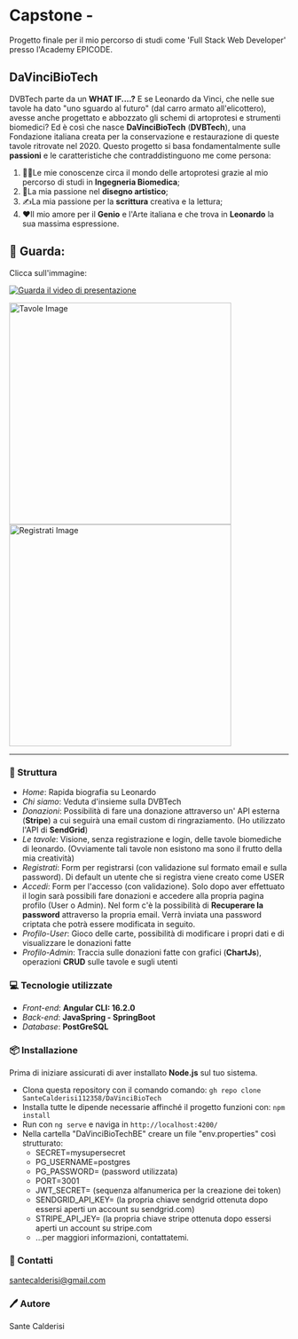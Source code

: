 # Capstone - 
Progetto finale per il mio percorso di studi come 'Full Stack Web Developer' presso l'Academy EPICODE.
## DaVinciBioTech
DVBTech parte da un **WHAT IF....?**
E se Leonardo da Vinci, che nelle sue tavole ha dato "uno sguardo al futuro" (dal carro armato all'elicottero), avesse anche progettato e abbozzato gli schemi di artoprotesi e strumenti biomedici?
Ed è così che nasce **DaVinciBioTech** (**DVBTech**), una Fondazione italiana creata per la conservazione e restaurazione di queste tavole ritrovate nel 2020.
Questo progetto si basa fondamentalmente sulle **passioni** e le caratteristiche che contraddistinguono me come persona:
1. 👨‍🎓Le mie conoscenze circa il mondo delle artoprotesi grazie al mio percorso di studi in **Ingegneria Biomedica**;
2. 🎨La mia passione nel **disegno artistico**;
3. ✍️La mia passione per la **scrittura** creativa e la lettura;
4. ❤️Il mio amore per il **Genio** e l'Arte italiana e che trova in **Leonardo** la sua massima espressione.
## 👀 Guarda:

Clicca sull'immagine:

[![Guarda il video di presentazione](https://davincibiotech.s3.eu-central-1.amazonaws.com/home.png)](https://www.youtube.com/watch?v=B6ZgLZU937U&ab_channel=SanteCalderisi)

<img src="https://davincibiotech.s3.eu-central-1.amazonaws.com/tavole.png" alt="Tavole Image" width="400"/>                  <img src="https://davincibiotech.s3.eu-central-1.amazonaws.com/registrati.png" alt="Registrati Image" width="400"/>

---








### 🏯 Struttura
- *Home*: Rapida biografia su Leonardo
- *Chi siamo*: Veduta d'insieme sulla DVBTech
- *Donazioni*: Possibilità di fare una donazione attraverso un' API esterna  (**Stripe**) a cui seguirà una email custom di ringraziamento. (Ho utilizzato l'API di **SendGrid**)
- *Le tavole*: Visione, senza registrazione e login, delle tavole biomediche di leonardo. (Ovviamente tali tavole non esistono ma sono il frutto della mia creatività)
- *Registrati*: Form per registrarsi (con validazione sul formato email e sulla password). Di default un utente che si registra viene creato come USER
- *Accedi*: Form per l'accesso (con validazione). Solo dopo aver effettuato il login sarà possibili fare donazioni e accedere alla propria pagina profilo (User o Admin). Nel form c'è la possibilità di **Recuperare la password** attraverso la propria email. Verrà inviata una password criptata che potrà essere modificata in seguito.
- *Profilo-User*: Gioco delle carte, possibilità di modificare i propri dati e di visualizzare le donazioni fatte
- *Profilo-Admin*: Traccia sulle donazioni fatte con grafici (**ChartJs**), operazioni **CRUD** sulle tavole e sugli utenti

### 💻 Tecnologie utilizzate
- *Front-end*: **Angular CLI: 16.2.0**
- *Back-end*: **JavaSpring - SpringBoot**
- *Database*: **PostGreSQL**
 
### 📦 Installazione
Prima di iniziare assicurati di aver installato **Node.js** sul tuo sistema. 
- Clona questa repository con il comando comando: `gh repo clone SanteCalderisi112358/DaVinciBioTech`
- Installa tutte le dipende necessarie affinché il progetto funzioni con: `npm install`
- Run con `ng serve` e naviga in `http://localhost:4200/`
- Nella cartella "DaVinciBioTechBE" creare un file "env.properties" così strutturato:
  - SECRET=mysupersecret
  - PG_USERNAME=postgres
  - PG_PASSWORD= (password utilizzata)
  - PORT=3001
  - JWT_SECRET= (sequenza alfanumerica per la creazione dei token)
  - SENDGRID_API_KEY= (la propria chiave sendgrid ottenuta dopo essersi aperti un account su sendgrid.com)
  - STRIPE_API_JEY= (la propria chiave stripe ottenuta dopo essersi aperti un account su stripe.com
  - ...per maggiori informazioni, contattatemi.

### 📧 Contatti
santecalderisi@gmail.com

### 🖊️ Autore

Sante Calderisi


